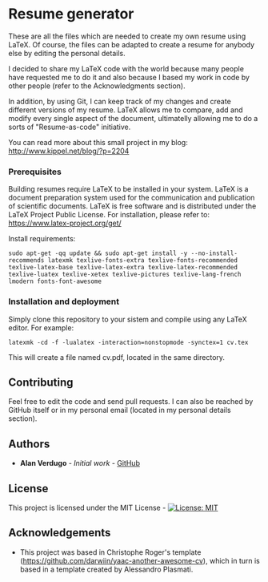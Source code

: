 # Resume generator

These are all the files which are needed to create my own resume using LaTeX. Of course, the files can be adapted to create a resume for anybody else by editing the personal details.

I decided to share my LaTeX code with the world because many people have requested me to do it and also because I based my work in code by other people (refer to the Acknowledgments section).

In addition, by using Git, I can keep track of my changes and create different versions of my resume. LaTeX allows me to compare, add and modify every single aspect of the document, ultimatelly allowing me to do a sorts of "Resume-as-code" initiative.

You can read more about this small project in my blog: http://www.kippel.net/blog/?p=2204

### Prerequisites

Building resumes require LaTeX to be installed in your system. LaTeX is a document preparation system used for the communication and publication of scientific documents. LaTeX is free software and is distributed under the LaTeX Project Public License. For installation, please refer to: https://www.latex-project.org/get/

Install requirements:
```
sudo apt-get -qq update && sudo apt-get install -y --no-install-recommends latexmk texlive-fonts-extra texlive-fonts-recommended texlive-latex-base texlive-latex-extra texlive-latex-recommended texlive-luatex texlive-xetex texlive-pictures texlive-lang-french lmodern fonts-font-awesome
```

### Installation and deployment

Simply clone this repository to your sistem and compile using any LaTeX editor. For example:
```
latexmk -cd -f -lualatex -interaction=nonstopmode -synctex=1 cv.tex
```

This will create a file named cv.pdf, located in the same directory.

## Contributing

Feel free to edit the code and send pull requests. I can also be reached by GitHub itself or in my personal email (located in my personal details section).

## Authors

* **Alan Verdugo** - *Initial work* - [GitHub](https://github.com/alanverdugo)

## License

This project is licensed under the MIT License - [![License: MIT](https://img.shields.io/badge/License-MIT-yellow.svg)](https://opensource.org/licenses/MIT)

## Acknowledgements

* This project was based in Christophe Roger's template (https://github.com/darwiin/yaac-another-awesome-cv), which in turn is based in a template created by Alessandro Plasmati.
